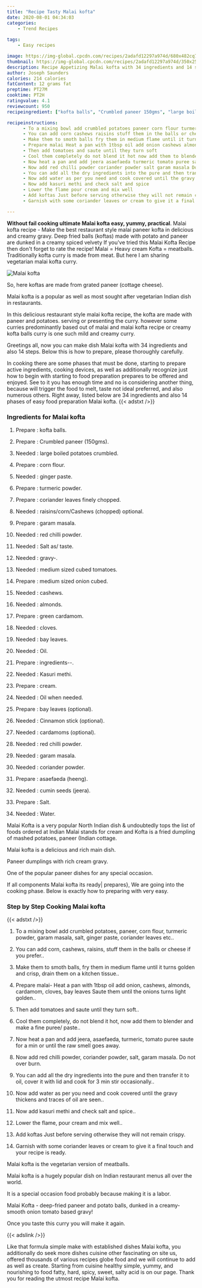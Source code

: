 ```yaml
---
title: "Recipe Tasty Malai kofta"
date: 2020-08-01 04:34:03
categories:
    - Trend Recipes
    
tags:
    - Easy recipes

image: https://img-global.cpcdn.com/recipes/2adafd12297a974d/680x482cq70/malai-kofta-recipe-main-photo.jpg
thumbnail: https://img-global.cpcdn.com/recipes/2adafd12297a974d/350x250cq70/malai-kofta-recipe-main-photo.jpg
description: Recipe Appetizing Malai kofta with 34 ingredients and 14 stages of easy cooking.
author: Joseph Saunders
calories: 214 calories
fatContent: 12 grams fat
preptime: PT27M
cooktime: PT2H
ratingvalue: 4.1
reviewcount: 950
recipeingredient: ["kofta balls", "Crumbled paneer 150gms", "large boiled potatoes crumbled", "corn flour", "ginger paste", "turmeric powder", "coriander leaves finely chopped", "raisinscornCashews chopped optional", "garam masala", "red chilli powder", "Salt as taste", "gravy", "medium sized cubed tomatoes", "medium sized onion cubed", "cashews", "almonds", "green cardamom", "cloves", "bay leaves", "Oil", "ingredients", "Kasuri methi", "cream", "Oil when needed", "bay leaves optional", "Cinnamon stick optional", "cardamoms optional", "red chilli powder", "garam masala", "coriander powder", "asaefaeda heeng", "cumin seeds jeera", "Salt", "Water"]

recipeinstructions: 
      - To a mixing bowl add crumbled potatoes paneer corn flour turmeric powder garam masala salt ginger paste coriander leaves etc 
      - You can add corn cashews raisins stuff them in the balls or cheese if you prefer 
      - Make them to smoth balls fry them in medium flame until it turns golden and crisp drain them on a kitchen tissue 
      - Prepare malai Heat a pan with 1tbsp oil add onion cashews almonds cardamom cloves bay leaves Saute them until the onions turns light golden 
      - Then add tomatoes and saute until they turn soft 
      - Cool them completely do not blend it hot now add them to blender and make a fine puree paste 
      - Now heat a pan and add jeera asaefaeda turmeric tomato puree saute for a min or until the raw smell goes away 
      - Now add red chilli powder coriander powder salt garam masala Do not over burn 
      - You can add all the dry ingredients into the pure and then transfer it to oil cover it with lid and cook for 3 min stir occasionally 
      - Now add water as per you need and cook covered until the gravy thickens and traces of oil are seen 
      - Now add kasuri methi and check salt and spice 
      - Lower the flame pour cream and mix well 
      - Add koftas Just before serving otherwise they will not remain crispy 
      - Garnish with some coriander leaves or cream to give it a final touch and your recipe is ready

---
```




**Without fail cooking ultimate Malai kofta easy, yummy, practical**. Malai kofta recipe - Make the best restaurant style malai paneer kofta in delicious and creamy gravy. Deep fried balls (koftas) made with potato and paneer are dunked in a creamy spiced velvety If you&#39;ve tried this Malai Kofta Recipe then don&#39;t forget to rate the recipe! Malai = Heavy cream Kofta = meatballs. Traditionally kofta curry is made from meat. But here I am sharing vegetarian malai kofta curry.


![Malai kofta](https://img-global.cpcdn.com/recipes/2adafd12297a974d/680x482cq70/malai-kofta-recipe-main-photo.jpg "Malai kofta")



So, here koftas are made from grated paneer (cottage cheese).

Malai kofta is a popular as well as most sought after vegetarian Indian dish in restaurants.

In this delicious restaurant style malai kofta recipe, the kofta are made with paneer and potatoes. serving or presenting the curry. however some curries predominantly based out of malai and malai kofta recipe or creamy kofta balls curry is one such mild and creamy curry.


Greetings all, now you can make dish Malai kofta with 34 ingredients and also 14 steps. Below this is how to prepare, please thoroughly carefully.

In cooking there are some phases that must be done, starting to prepare active ingredients, cooking devices, as well as additionally recognize just how to begin with starting to food preparation prepares to be offered and enjoyed. See to it you has enough time and no is considering another thing, because will trigger the food to melt, taste not ideal preferred, and also numerous others. Right away, listed below are 34 ingredients and also 14 phases of easy food preparation Malai kofta.
{{< adstxt />}}

### Ingredients for Malai kofta


1. Prepare  : kofta balls.

1. Prepare  : Crumbled paneer (150gms).

1. Needed  : large boiled potatoes crumbled.

1. Prepare  : corn flour.

1. Needed  : ginger paste.

1. Prepare  : turmeric powder.

1. Prepare  : coriander leaves finely chopped.

1. Needed  : raisins/corn/Cashews (chopped) optional.

1. Prepare  : garam masala.

1. Needed  : red chilli powder.

1. Needed  : Salt as/ taste.

1. Needed  : gravy-.

1. Needed  : medium sized cubed tomatoes.

1. Prepare  : medium sized onion cubed.

1. Needed  : cashews.

1. Needed  : almonds.

1. Prepare  : green cardamom.

1. Needed  : cloves.

1. Needed  : bay leaves.

1. Needed  : Oil.

1. Prepare  : ingredients--.

1. Needed  : Kasuri methi.

1. Prepare  : cream.

1. Needed  : Oil when needed.

1. Prepare  : bay leaves (optional).

1. Needed  : Cinnamon stick (optional).

1. Needed  : cardamoms (optional).

1. Needed  : red chilli powder.

1. Needed  : garam masala.

1. Needed  : coriander powder.

1. Prepare  : asaefaeda (heeng).

1. Needed  : cumin seeds (jeera).

1. Prepare  : Salt.

1. Needed  : Water.


Malai Kofta is a very popular North Indian dish &amp; undoubtedly tops the list of foods ordered at Indian Malai stands for cream and Kofta is a fried dumpling of mashed potatoes, paneer (Indian cottage.

Malai kofta is a delicious and rich main dish.

Paneer dumplings with rich cream gravy.

One of the popular paneer dishes for any special occasion.


If all components Malai kofta its ready| prepares}, We are going into the cooking phase. Below is exactly how to preparing with very easy.

### Step by Step Cooking Malai kofta

{{< adstxt />}}


1. To a mixing bowl add crumbled potatoes, paneer, corn flour, turmeric powder, garam masala, salt, ginger paste, coriander leaves etc..



1. You can add corn, cashews, raisins, stuff them in the balls or cheese if you prefer..



1. Make them to smoth balls, fry them in medium flame until it turns golden and crisp, drain them on a kitchen tissue..



1. Prepare malai- Heat a pan with 1tbsp oil add onion, cashews, almonds, cardamom, cloves, bay leaves Saute them until the onions turns light golden..



1. Then add tomatoes and saute until they turn soft..



1. Cool them completely, do not blend it hot, now add them to blender and make a fine puree/ paste..



1. Now heat a pan and add jeera, asaefaeda, turmeric, tomato puree saute for a min or until the raw smell goes away.



1. Now add red chilli powder, coriander powder, salt, garam masala. Do not over burn.



1. You can add all the dry ingredients into the pure and then transfer it to oil, cover it with lid and cook for 3 min stir occasionally..



1. Now add water as per you need and cook covered until the gravy thickens and traces of oil are seen..



1. Now add kasuri methi and check salt and spice..



1. Lower the flame, pour cream and mix well..



1. Add koftas Just before serving otherwise they will not remain crispy.



1. Garnish with some coriander leaves or cream to give it a final touch and your recipe is ready.




Malai kofta is the vegetarian version of meatballs.

Malai kofta is a hugely popular dish on Indian restaurant menus all over the world.

It is a special occasion food probably because making it is a labor.

Malai Kofta - deep-fried paneer and potato balls, dunked in a creamy-smooth onion tomato based gravy!

Once you taste this curry you will make it again.


{{< adslink />}}

Like that formula simple make with established dishes Malai kofta, you additionally do seek more dishes cuisine other fascinating on site us, offered thousands of various recipes globe food and we will continue to add as well as create. Starting from cuisine healthy simple, yummy, and nourishing to food fatty, hard, spicy, sweet, salty acid is on our page. Thank you for reading the utmost recipe Malai kofta.
